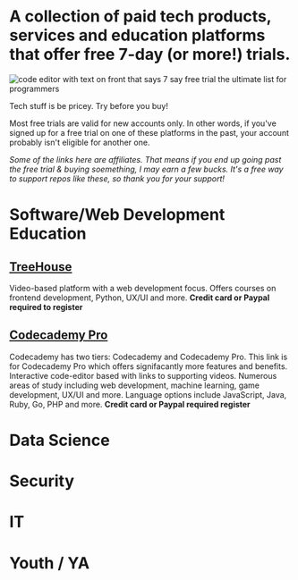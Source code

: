 

# A collection of paid tech products, services and education platforms that offer free 7-day (or more!) trials.

![code editor with text on front that says 7 say free trial the ultimate list for programmers](https://realtoughcandy.com/wp-content/uploads/2020/11/7-day-free-trial-tech-education-1.jpg)

Tech stuff is be pricey. Try before you buy! 

Most free trials are valid for new accounts only. In other words, if you've signed up for a free trial on one of these platforms in the past, your account probably isn't eligible for another one. 

_Some of the links here are affiliates. That means if you end up going past the free trial & buying soemething, I may earn a few bucks. It's a free way to support repos like these, so thank you for your support!_ 

# Software/Web Development Education

## [TreeHouse](https://bit.ly/3ekKpH6)
Video-based platform with a web development focus. Offers courses on frontend development, Python, UX/UI and more. **Credit card or Paypal required to register**

## [Codecademy Pro](https://bit.ly/2TQ38ky)
Codecademy has two tiers: Codecademy and Codecademy Pro. This link is for Codecademy Pro which offers signifacantly more features and benefits. Interactive code-editor based with links to supporting videos. Numerous areas of study including web development, machine learning, game development, UX/UI and more. Language options include JavaScript, Java, Ruby, Go, PHP and more.  **Credit card or Paypal required register**

# Data Science


# Security

# IT

# Youth / YA
